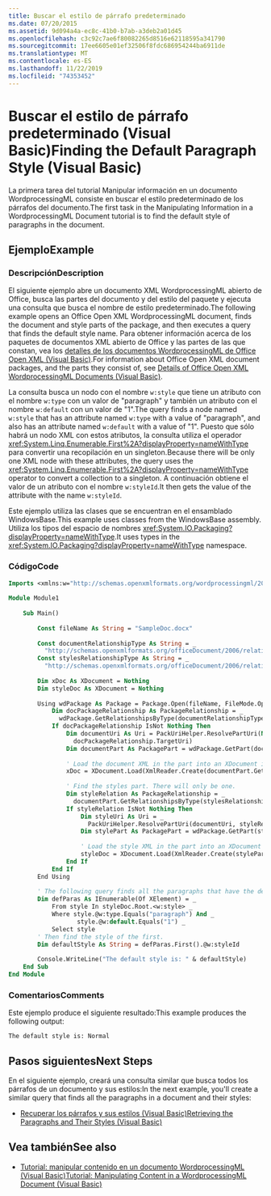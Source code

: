 ```yaml
---
title: Buscar el estilo de párrafo predeterminado
ms.date: 07/20/2015
ms.assetid: 9d094a4a-ec8c-41b0-b7ab-a3deb2a01d45
ms.openlocfilehash: c3c92c7ae6f80082265d8516e62118595a341790
ms.sourcegitcommit: 17ee6605e01ef32506f8fdc686954244ba6911de
ms.translationtype: MT
ms.contentlocale: es-ES
ms.lasthandoff: 11/22/2019
ms.locfileid: "74353452"
---
```

# <a name="finding-the-default-paragraph-style-visual-basic"></a><span data-ttu-id="8077c-102">Buscar el estilo de párrafo predeterminado (Visual Basic)</span><span class="sxs-lookup"><span data-stu-id="8077c-102">Finding the Default Paragraph Style (Visual Basic)</span></span>
<span data-ttu-id="8077c-103">La primera tarea del tutorial Manipular información en un documento WordprocessingML consiste en buscar el estilo predeterminado de los párrafos del documento.</span><span class="sxs-lookup"><span data-stu-id="8077c-103">The first task in the Manipulating Information in a WordprocessingML Document tutorial is to find the default style of paragraphs in the document.</span></span>  
  
## <a name="example"></a><span data-ttu-id="8077c-104">Ejemplo</span><span class="sxs-lookup"><span data-stu-id="8077c-104">Example</span></span>  
  
### <a name="description"></a><span data-ttu-id="8077c-105">Descripción</span><span class="sxs-lookup"><span data-stu-id="8077c-105">Description</span></span>  
 <span data-ttu-id="8077c-106">El siguiente ejemplo abre un documento XML WordprocessingML abierto de Office, busca las partes del documento y del estilo del paquete y ejecuta una consulta que busca el nombre de estilo predeterminado.</span><span class="sxs-lookup"><span data-stu-id="8077c-106">The following example opens an Office Open XML WordprocessingML document, finds the document and style parts of the package, and then executes a query that finds the default style name.</span></span> <span data-ttu-id="8077c-107">Para obtener información acerca de los paquetes de documentos XML abierto de Office y las partes de las que constan, vea los [detalles de los documentos WordprocessingML de Office Open XML (Visual Basic)](../../../../visual-basic/programming-guide/concepts/linq/details-of-office-open-xml-wordprocessingml-documents.md).</span><span class="sxs-lookup"><span data-stu-id="8077c-107">For information about Office Open XML document packages, and the parts they consist of, see [Details of Office Open XML WordprocessingML Documents (Visual Basic)](../../../../visual-basic/programming-guide/concepts/linq/details-of-office-open-xml-wordprocessingml-documents.md).</span></span>  
  
 <span data-ttu-id="8077c-108">La consulta busca un nodo con el nombre `w:style` que tiene un atributo con el nombre `w:type` con un valor de "paragraph" y también un atributo con el nombre `w:default` con un valor de "1".</span><span class="sxs-lookup"><span data-stu-id="8077c-108">The query finds a node named `w:style` that has an attribute named `w:type` with a value of "paragraph", and also has an attribute named `w:default` with a value of "1".</span></span> <span data-ttu-id="8077c-109">Puesto que sólo habrá un nodo XML con estos atributos, la consulta utiliza el operador <xref:System.Linq.Enumerable.First%2A?displayProperty=nameWithType> para convertir una recopilación en un singleton.</span><span class="sxs-lookup"><span data-stu-id="8077c-109">Because there will be only one XML node with these attributes, the query uses the <xref:System.Linq.Enumerable.First%2A?displayProperty=nameWithType> operator to convert a collection to a singleton.</span></span> <span data-ttu-id="8077c-110">A continuación obtiene el valor de un atributo con el nombre `w:styleId`.</span><span class="sxs-lookup"><span data-stu-id="8077c-110">It then gets the value of the attribute with the name `w:styleId`.</span></span>  
  
 <span data-ttu-id="8077c-111">Este ejemplo utiliza las clases que se encuentran en el ensamblado WindowsBase.</span><span class="sxs-lookup"><span data-stu-id="8077c-111">This example uses classes from the WindowsBase assembly.</span></span> <span data-ttu-id="8077c-112">Utiliza los tipos del espacio de nombres <xref:System.IO.Packaging?displayProperty=nameWithType>.</span><span class="sxs-lookup"><span data-stu-id="8077c-112">It uses types in the <xref:System.IO.Packaging?displayProperty=nameWithType> namespace.</span></span>  
  
### <a name="code"></a><span data-ttu-id="8077c-113">Código</span><span class="sxs-lookup"><span data-stu-id="8077c-113">Code</span></span>  
  
```vb  
Imports <xmlns:w="http://schemas.openxmlformats.org/wordprocessingml/2006/main">  
  
Module Module1  
  
    Sub Main()  
  
        Const fileName As String = "SampleDoc.docx"  
  
        Const documentRelationshipType As String = _  
          "http://schemas.openxmlformats.org/officeDocument/2006/relationships/officeDocument"  
        Const stylesRelationshipType As String = _  
          "http://schemas.openxmlformats.org/officeDocument/2006/relationships/styles"  
  
        Dim xDoc As XDocument = Nothing  
        Dim styleDoc As XDocument = Nothing  
  
        Using wdPackage As Package = Package.Open(fileName, FileMode.Open, FileAccess.Read)  
            Dim docPackageRelationship As PackageRelationship = _  
              wdPackage.GetRelationshipsByType(documentRelationshipType).FirstOrDefault()  
            If docPackageRelationship IsNot Nothing Then  
                Dim documentUri As Uri = PackUriHelper.ResolvePartUri(New Uri("/", UriKind.Relative), _  
                  docPackageRelationship.TargetUri)  
                Dim documentPart As PackagePart = wdPackage.GetPart(documentUri)  
  
                ' Load the document XML in the part into an XDocument instance.  
                xDoc = XDocument.Load(XmlReader.Create(documentPart.GetStream()))  
  
                ' Find the styles part. There will only be one.  
                Dim styleRelation As PackageRelationship = _  
                  documentPart.GetRelationshipsByType(stylesRelationshipType).FirstOrDefault()  
                If styleRelation IsNot Nothing Then  
                    Dim styleUri As Uri = _  
                      PackUriHelper.ResolvePartUri(documentUri, styleRelation.TargetUri)  
                    Dim stylePart As PackagePart = wdPackage.GetPart(styleUri)  
  
                    ' Load the style XML in the part into an XDocument instance.  
                    styleDoc = XDocument.Load(XmlReader.Create(stylePart.GetStream()))  
                End If  
            End If  
        End Using  
  
        ' The following query finds all the paragraphs that have the default style.  
        Dim defParas As IEnumerable(Of XElement) = _  
            From style In styleDoc.Root.<w:style> _  
            Where style.@w:type.Equals("paragraph") And _  
                   style.@w:default.Equals("1") _  
            Select style  
        ' Then find the style of the first.  
        Dim defaultStyle As String = defParas.First().@w:styleId  
  
        Console.WriteLine("The default style is: " & defaultStyle)  
    End Sub  
End Module  
```  
  
### <a name="comments"></a><span data-ttu-id="8077c-114">Comentarios</span><span class="sxs-lookup"><span data-stu-id="8077c-114">Comments</span></span>  
 <span data-ttu-id="8077c-115">Este ejemplo produce el siguiente resultado:</span><span class="sxs-lookup"><span data-stu-id="8077c-115">This example produces the following output:</span></span>  
  
```console  
The default style is: Normal  
```  
  
## <a name="next-steps"></a><span data-ttu-id="8077c-116">Pasos siguientes</span><span class="sxs-lookup"><span data-stu-id="8077c-116">Next Steps</span></span>  
 <span data-ttu-id="8077c-117">En el siguiente ejemplo, creará una consulta similar que busca todos los párrafos de un documento y sus estilos:</span><span class="sxs-lookup"><span data-stu-id="8077c-117">In the next example, you'll create a similar query that finds all the paragraphs in a document and their styles:</span></span>  
  
- [<span data-ttu-id="8077c-118">Recuperar los párrafos y sus estilos (Visual Basic)</span><span class="sxs-lookup"><span data-stu-id="8077c-118">Retrieving the Paragraphs and Their Styles (Visual Basic)</span></span>](../../../../visual-basic/programming-guide/concepts/linq/retrieving-the-paragraphs-and-their-styles.md)  
  
## <a name="see-also"></a><span data-ttu-id="8077c-119">Vea también</span><span class="sxs-lookup"><span data-stu-id="8077c-119">See also</span></span>

- [<span data-ttu-id="8077c-120">Tutorial: manipular contenido en un documento WordprocessingML (Visual Basic)</span><span class="sxs-lookup"><span data-stu-id="8077c-120">Tutorial: Manipulating Content in a WordprocessingML Document (Visual Basic)</span></span>](../../../../visual-basic/programming-guide/concepts/linq/tutorial-manipulating-content-in-a-wordprocessingml-document.md)
